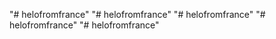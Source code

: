 "# helofromfrance" 
"# helofromfrance" 
"# helofromfrance" 
"# helofromfrance" 
"# helofromfrance" 
